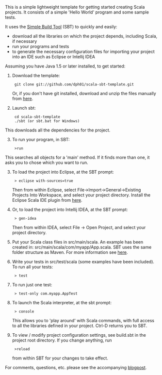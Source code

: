 This is a simple lightweight template for getting started creating Scala projects.
It consists of a simple 'Hello World' program and some sample tests.

It uses the [Simple Build Tool](https://github.com/harrah/xsbt/wiki) (SBT) to quickly and easily:

* download all the libraries on which the project depends, including Scala, if necessary
* run your programs and tests
* to generate the necessary configuration files for importing your project into an IDE such as Eclipse or Intellij IDEA

Assuming you have Java 1.5 or later installed, to get started:

1. Download the template:

        git clone git://github.com/dph01/scala-sbt-template.git

     Or, if you don't have git installed, download and unzip the files manually from [here](https://github.com/dph01/scala-sbt-template/downloads).

2. Launch sbt:

        cd scala-sbt-template
        ./sbt (or sbt.bat for Windows)

  This downloads all the dependencies for the project.

3. To run your program, in SBT:

        >run

  This searches all objects for a 'main' method. If it finds more than one, it asks you to chose which you want to run.

3. To load the project into Eclipse, at the SBT prompt:

        > eclipse with-sources=true

   Then from within Eclipse, select File->Import->General->Existing Projects Into Workspace, and select your project directory.
   Install the Eclipse Scala IDE plugin from [here](http://scala-ide.org/download/current.html).

4. Or, to load the project into Intellij IDEA, at the SBT prompt:

        > gen-idea

   Then from within IDEA, select File -> Open Project, and select your project directory.

2. Put your Scala class files in src/main/scala. An example has been created in:
src/main/scala/com/myapp/App.scala. SBT uses the same folder structure as Maven.
For more information see [here](https://github.com/harrah/xsbt/wiki/Getting-Started-Directories).

3. Write your tests in src/test/scala (some examples have been included). To run all your tests:

        > test

4. To run just one test:

        > test-only com.myapp.AppTest

5. To launch the Scala interpreter, at the sbt prompt:

        > console

   This allows you to 'play around' with Scala commands, with full access to all the libraries defined in your project.
   Ctrl-D returns you to SBT.

6. To view / modify project configuration settings, see build.sbt in the project root directory. If you change anything, run

        >reload

   from within SBT for your changes to take effect.

For comments, questions, etc. please see the accompanying [blogpost](http://tech.damianhelme.com/scala-sbt-template).


